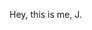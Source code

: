 Hey, this is me, J.
<!---
jdebou/jdebou is a ✨ special ✨ repository because its `README.md` (this file) appears on your GitHub profile.
You can click the Preview link to take a look at your changes.
--->

